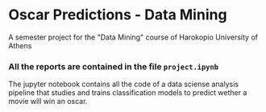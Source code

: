 # Oscar Predictions - Data Mining
A semester project for the "Data Mining" course of Harokopio University of Athens

### All the reports are contained in the file `project.ipynb`

The jupyter notebook contains all the code of a data sciense analysis pipeline that studies and trains classification models to predict wether a movie will win an oscar.
